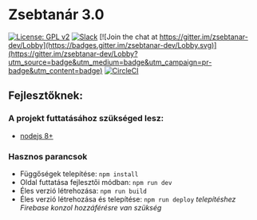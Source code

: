 # Zsebtanár 3.0

[![License: GPL v2](https://img.shields.io/badge/License-GPL%20v2-blue.svg?style=shield)](https://www.gnu.org/licenses/old-licenses/gpl-2.0.en.html)
[![Slack](https://img.shields.io/badge/chat-on_slack-e01563.svg?longCache=true&logo=slack)](https://zsebtanar.slack.com)
[![Join the chat at https://gitter.im/zsebtanar-dev/Lobby](https://badges.gitter.im/zsebtanar-dev/Lobby.svg)](https://gitter.im/zsebtanar-dev/Lobby?utm_source=badge&utm_medium=badge&utm_campaign=pr-badge&utm_content=badge)
[![CircleCI](https://circleci.com/gh/zsebtanar/zsebtanar-proto.svg?style=shield)](https://circleci.com/gh/zsebtanar/zsebtanar-proto)


## Fejlesztőknek:

### A projekt futtatásához szükséged lesz:
 - [nodejs 8+](https://nodejs.org/en/)

### Hasznos parancsok
 
- Függőségek telepítése: `npm install`
- Oldal futtatása fejlesztői módban: `npm run dev`
- Éles verzió létrehozása: `npm run build`
- Éles verzió létrehozása és telepítése: `npm run deploy`
   *telepítéshez Firebase konzol hozzáférésre van szükség*
